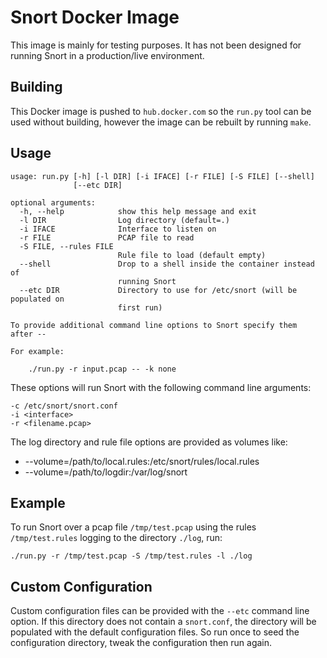 # Snort Docker Image

This image is mainly for testing purposes. It has not been designed
for running Snort in a production/live environment.

## Building

This Docker image is pushed to `hub.docker.com` so the `run.py` tool
can be used without building, however the image can be rebuilt by
running `make`.

## Usage

```
usage: run.py [-h] [-l DIR] [-i IFACE] [-r FILE] [-S FILE] [--shell]
              [--etc DIR]

optional arguments:
  -h, --help            show this help message and exit
  -l DIR                Log directory (default=.)
  -i IFACE              Interface to listen on
  -r FILE               PCAP file to read
  -S FILE, --rules FILE
                        Rule file to load (default empty)
  --shell               Drop to a shell inside the container instead of
                        running Snort
  --etc DIR             Directory to use for /etc/snort (will be populated on
                        first run)

To provide additional command line options to Snort specify them
after --

For example:

    ./run.py -r input.pcap -- -k none
```

These options will run Snort with the following command line
arguments:

    -c /etc/snort/snort.conf
    -i <interface>
    -r <filename.pcap>

The log directory and rule file options are provided as volumes like:
- --volume=/path/to/local.rules:/etc/snort/rules/local.rules
- --volume=/path/to/logdir:/var/log/snort

## Example

To run Snort over a pcap file `/tmp/test.pcap` using the rules
`/tmp/test.rules` logging to the directory `./log`, run:

    ./run.py -r /tmp/test.pcap -S /tmp/test.rules -l ./log
    
## Custom Configuration

Custom configuration files can be provided with the `--etc` command
line option. If this directory does not contain a `snort.conf`, the
directory will be populated with the default configuration files. So
run once to seed the configuration directory, tweak the configuration
then run again.
